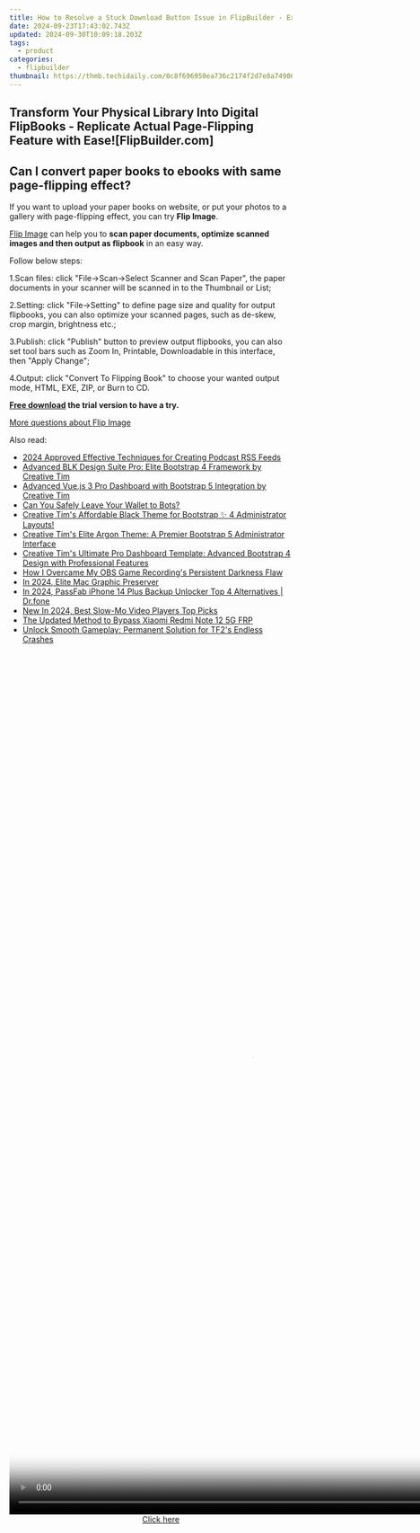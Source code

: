 ```yaml
---
title: How to Resolve a Stuck Download Button Issue in FlipBuilder - Expert Tips & Solutions
date: 2024-09-23T17:43:02.743Z
updated: 2024-09-30T10:09:18.203Z
tags:
  - product
categories:
  - flipbuilder
thumbnail: https://thmb.techidaily.com/0c8f696950ea736c2174f2d7e8a74906124afdbd8faac5e2796b198a9b431fdb.jpg
---
```


## Transform Your Physical Library Into Digital FlipBooks - Replicate Actual Page-Flipping Feature with Ease![FlipBuilder.com]

## Can I convert paper books to ebooks with same page-flipping effect?

If you want to upload your paper books on website, or put your photos to a gallery with page-flipping effect, you can try **Flip Image**. 

[Flip Image](https://tools.techidaily.com/flipbuilder/products/) can help you to **scan paper documents, optimize scanned images and then output as flipbook** in an easy way.

Follow below steps:

1.Scan files: click "File->Scan->Select Scanner and Scan Paper", the paper documents in your scanner will be scanned in to the Thumbnail or List;

2.Setting: click "File->Setting" to define page size and quality for output flipbooks, you can also optimize your scanned pages, such as de-skew, crop margin, brightness etc.;

3.Publish: click "Publish" button to preview output flipbooks, you can also set tool bars such as Zoom In, Printable, Downloadable in this interface, then "Apply Change";

4.Output: click "Convert To Flipping Book" to choose your wanted output mode, HTML, EXE, ZIP, or Burn to CD.

**[Free download](https://tools.techidaily.com/flipbuilder/products/) the trial version to have a try.** 

[More questions about Flip Image](https://tools.techidaily.com/flipbuilder/products/)

<ins class="adsbygoogle"
     style="display:block"
     data-ad-format="autorelaxed"
     data-ad-client="ca-pub-7571918770474297"
     data-ad-slot="1223367746"></ins>

<ins class="adsbygoogle"
     style="display:block"
     data-ad-client="ca-pub-7571918770474297"
     data-ad-slot="8358498916"
     data-ad-format="auto"
     data-full-width-responsive="true"></ins>

<span class="atpl-alsoreadstyle">Also read:</span>
<div><ul>
<li><a href="https://fox-glue.techidaily.com/2024-approved-effective-techniques-for-creating-podcast-rss-feeds/"><u>2024 Approved Effective Techniques for Creating Podcast RSS Feeds</u></a></li>
<li><a href="https://discover-exceptional.techidaily.com/advanced-blk-design-suite-pro-elite-bootstrap-4-framework-by-creative-tim/"><u>Advanced BLK Design Suite Pro: Elite Bootstrap 4 Framework by Creative Tim</u></a></li>
<li><a href="https://discover-exceptional.techidaily.com/advanced-vuejs-3-pro-dashboard-with-bootstrap-5-integration-by-creative-tim/"><u>Advanced Vue.js 3 Pro Dashboard with Bootstrap 5 Integration by Creative Tim</u></a></li>
<li><a href="https://tech-revival.techidaily.com/can-you-safely-leave-your-wallet-to-bots/"><u>Can You Safely Leave Your Wallet to Bots?</u></a></li>
<li><a href="https://discover-exceptional.techidaily.com/creative-tims-affordable-black-theme-for-bootstrap-4-administrator-layouts/"><u>Creative Tim's Affordable Black Theme for Bootstrap ✨ 4 Administrator Layouts!</u></a></li>
<li><a href="https://discover-exceptional.techidaily.com/creative-tims-elite-argon-theme-a-premier-bootstrap-5-administrator-interface/"><u>Creative Tim's Elite Argon Theme: A Premier Bootstrap 5 Administrator Interface</u></a></li>
<li><a href="https://discover-exceptional.techidaily.com/creative-tims-ultimate-pro-dashboard-template-advanced-bootstrap-4-design-with-professional-features/"><u>Creative Tim's Ultimate Pro Dashboard Template: Advanced Bootstrap 4 Design with Professional Features</u></a></li>
<li><a href="https://win-howtos.techidaily.com/how-i-overcame-my-obs-game-recordings-persistent-darkness-flaw/"><u>How I Overcame My OBS Game Recording's Persistent Darkness Flaw</u></a></li>
<li><a href="https://video-capture.techidaily.com/in-2024-elite-mac-graphic-preserver/"><u>In 2024, Elite Mac Graphic Preserver</u></a></li>
<li><a href="https://iphone-unlock.techidaily.com/in-2024-passfab-iphone-14-plus-backup-unlocker-top-4-alternatives-drfone-by-drfone-ios/"><u>In 2024, PassFab iPhone 14 Plus Backup Unlocker Top 4 Alternatives | Dr.fone</u></a></li>
<li><a href="https://smart-video-creator.techidaily.com/new-in-2024-best-slow-mo-video-players-top-picks/"><u>New In 2024, Best Slow-Mo Video Players Top Picks</u></a></li>
<li><a href="https://bypass-frp.techidaily.com/the-updated-method-to-bypass-xiaomi-redmi-note-12-5g-frp-by-drfone-android/"><u>The Updated Method to Bypass Xiaomi Redmi Note 12 5G FRP</u></a></li>
<li><a href="https://win-solutions.techidaily.com/unlock-smooth-gameplay-permanent-solution-for-tf2s-endless-crashes/"><u>Unlock Smooth Gameplay: Permanent Solution for TF2's Endless Crashes</u></a></li>
</ul></div>

<!-- affiliate ads begin -->
<span id="1424533">
					<video width="864" height="1536" style="cursor:pointer"
           poster="//a.impactradius-go.com/display-clicktoplayimage/1424533.png"
           onclick="if(!this.playClicked){this.play();this.setAttribute('controls',true);this.playClicked=true;}">
	   <source src="//a.impactradius-go.com/display-ad/16446-1424533">
	   <img src="//a.impactradius-go.com/display-clicktoplayimage/1424533.png" style="border: none; height: 100%; width: 100%; object-fit: contain">
	</video>
	<div style="width:540px;text-align:center"><a href="javascript:window.open(decodeURIComponent('https%3A%2F%2Flaganoo.pxf.io%2Fc%2F5597632%2F1424533%2F16446'), '_blank');void(0);">Click here</a></div>
</span>
<img height="0" width="0" src="https://imp.pxf.io/i/5597632/1424533/16446" style="position:absolute;visibility:hidden;" border="0" />
<!-- affiliate ads end -->

